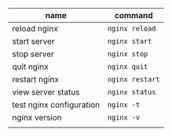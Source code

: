 
| name                     | command         |
| ------------------------ | --------------- |
| reload nginx             | `nginx reload`  |
| start server             | `nginx start`   |
| stop server              | `nginx stop`    |
| quit nginx               | `nginx quit`    |
| restart nginx            | `nginx restart` |
| view server status       | `nginx status`  |
| test nginx configuration | `nginx -t`      |
| nginx version            | `nginx -v`      |
|                          |                 |
